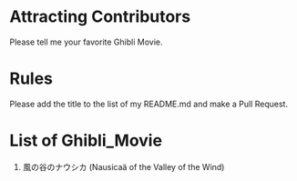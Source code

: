 # Attracting Contributors
Please tell me your favorite Ghibli Movie.

# Rules
Please add the title to the list of my README.md and make a Pull Request.

# List of Ghibli_Movie

1. 風の谷のナウシカ (Nausicaä of the Valley of the Wind)
